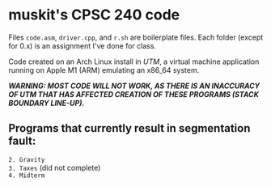 # muskit's CPSC 240 code
Files `code.asm`, `driver.cpp`, and `r.sh` are boilerplate files. Each folder (except for 0.x) is an assignment I've done for class.

Code created on an Arch Linux install in *UTM*, a virtual machine application running on Apple M1 (ARM) emulating an x86_64 system.

***WARNING: MOST CODE WILL NOT WORK, AS THERE IS AN INACCURACY OF UTM THAT HAS AFFECTED CREATION OF THESE PROGRAMS (STACK BOUNDARY LINE-UP).***

## Programs that currently result in segmentation fault:
`2. Gravity`  
`3. Taxes` (did not complete)  
`4. Midterm`
